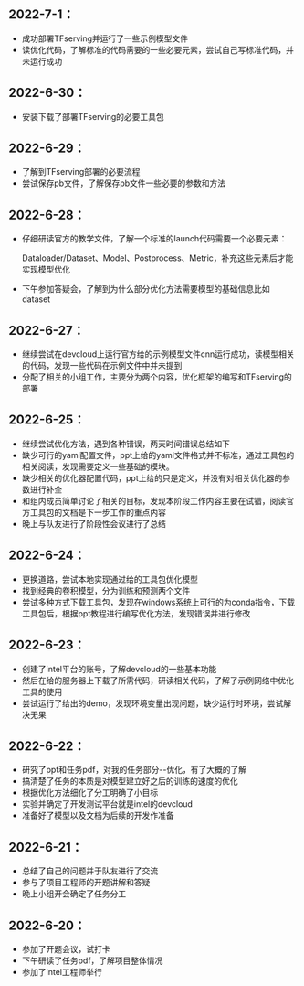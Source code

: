 ## 2022-7-1：

- 成功部署TFserving并运行了一些示例模型文件
- 读优化代码，了解标准的代码需要的一些必要元素，尝试自己写标准代码，并未运行成功

## 2022-6-30：

- 安装下载了部署TFserving的必要工具包

## 2022-6-29：

- 了解到TFserving部署的必要流程
- 尝试保存pb文件，了解保存pb文件一些必要的参数和方法

## 2022-6-28：

- 仔细研读官方的教学文件，了解一个标准的launch代码需要一个必要元素：

  Dataloader/Dataset、Model、Postprocess、Metric，补充这些元素后才能实现模型优化

- 下午参加答疑会，了解到为什么部分优化方法需要模型的基础信息比如dataset

## 2022-6-27：

- 继续尝试在devcloud上运行官方给的示例模型文件cnn运行成功，读模型相关的代码，发现一些代码在示例文件中并未提到
- 分配了相关的小组工作，主要分为两个内容，优化框架的编写和TFserving的部署

## 2022-6-25：

- 继续尝试优化方法，遇到各种错误，两天时间错误总结如下
- 缺少可行的yaml配置文件，ppt上给的yaml文件格式并不标准，通过工具包的相关阅读，发现需要定义一些基础的模块。
- 缺少相关的优化器配置代码，ppt上给的只是定义，并没有对相关优化器的参数进行补全
- 和组内成员简单讨论了相关的目标，发现本阶段工作内容主要在试错，阅读官方工具包的文档是下一步工作的重点内容
- 晚上与队友进行了阶段性会议进行了总结

## 2022-6-24：

- 更换道路，尝试本地实现通过给的工具包优化模型
- 找到经典的卷积模型，分为训练和预测两个文件
- 尝试多种方式下载工具包，发现在windows系统上可行的为conda指令，下载工具包后，根据ppt教程进行编写优化方法，发现错误并进行修改

## 2022-6-23：

- 创建了intel平台的账号，了解devcloud的一些基本功能
- 然后在给的服务器上下载了所需代码，研读相关代码，了解了示例网络中优化工具的使用
- 尝试运行了给出的demo，发现环境变量出现问题，缺少运行时环境，尝试解决无果

## 2022-6-22：

- 研究了ppt和任务pdf，对我的任务部分--优化，有了大概的了解
- 搞清楚了任务的本质是对模型建立好之后的训练的速度的优化
- 根据优化方法细化了分工明确了小目标
- 实验并确定了开发测试平台就是intel的devcloud
- 准备好了模型以及文档为后续的开发作准备

## 2022-6-21：

- 总结了自己的问题并于队友进行了交流
- 参与了项目工程师的开题讲解和答疑
- 晚上小组开会确定了任务分工

## 2022-6-20：

- 参加了开题会议，试打卡
- 下午研读了任务pdf，了解项目整体情况
- 参加了intel工程师举行

